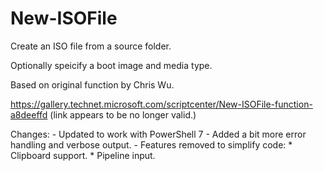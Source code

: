 # New-ISOFile

  Create an ISO file from a source folder.
  
  Optionally speicify a boot image and media type.

  Based on original function by Chris Wu.
  
  https://gallery.technet.microsoft.com/scriptcenter/New-ISOFile-function-a8deeffd (link appears to be no longer valid.)

  Changes:
      - Updated to work with PowerShell 7
      - Added a bit more error handling and verbose output.
      - Features removed to simplify code:
          * Clipboard support.
          * Pipeline input.
